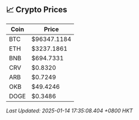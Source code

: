 ## 📈 Crypto Prices

| Coin | Price |
| ---- | ----- |
| BTC | $96347.1184 |
| ETH | $3237.1861 |
| BNB | $694.7331 |
| CRV | $0.8320 |
| ARB | $0.7249 |
| OKB | $49.4246 |
| DOGE | $0.3486 |

_Last Updated: 2025-01-14 17:35:08.404 +0800 HKT_